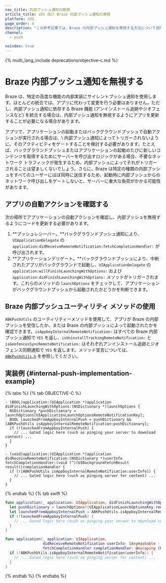 ```yaml
---
nav_title: 内部プッシュ通知の無視
article_title: iOS 向け Braze 内部プッシュ通知の無視
platform: iOS
page_order: 4
description: "この参考記事では、Braze の内部プッシュ通知を無視する方法について説明します。"
channel:
  - push

noindex: true
---
```


{% multi_lang_include deprecations/objective-c.md %}

# Braze 内部プッシュ通知を無視する

Braze は、特定の高度な機能の内部実装にサイレントプッシュ通知を使用します。ほとんどの統合では、アプリに代わって変更を行う必要はありません。ただし、内部プッシュ通知に依存する Braze 機能 (アンインストール追跡やジオフェンスなど) を統合する場合は、内部プッシュ通知を無視するようにアプリを更新することが必要になる場合があります。

アプリで、アプリケーションの起動またはバックグラウンドプッシュで自動アクションが実行される場合は、\\ 内部プッシュ通知によってトリガーされないように、そのアクティビティをゲートすることを検討する必要があります。たとえば、バックグラウンドプッシュまたはアプリケーションの起動のたびに新しいコンテンツを取得するためにサーバーを呼び出すロジックがある場合、不要なネットワーク トラフィックが発生するため、内部プッシュによってそれがトリガーされることは望ましくないでしょう。さらに、Braze は特定の種類の内部プッシュをすべてのユーザーにほぼ同時に送信するため、起動時に内部プッシュからのネットワーク呼び出しをゲートしないと、サーバーに重大な負荷がかかる可能性があります。

## アプリの自動アクションを確認する

次の場所でアプリケーションの自動アクションを確認し、内部プッシュを無視するようにコードを更新する必要があります。

1. **プッシュレシーバー。**バックグラウンドプッシュ通知により、`UIApplicationDelegate` の `application:didReceiveRemoteNotification:fetchCompletionHandler:` が呼び出されます。
2. **アプリケーションデリゲート。**バックグラウンドプッシュにより、中断されたアプリがバックグラウンドで起動し、`UIApplicationDelegate` の `application:willFinishLaunchingWithOptions:` および `application:didFinishLaunchingWithOptions:` メソッドがトリガーされます。これらのメソッドの `launchOptions` をチェックして、アプリケーションがバックグラウンドプッシュから起動されたかどうかを判断できます。

## Braze 内部プッシュユーティリティ メソッドの使用

`ABKPushUtils` のユーティリティーメソッドを使用して、アプリが Braze の内部プッシュを受信したか、または Braze の内部プッシュによって起動されたかを確認できます。`isAppboyInternalRemoteNotification:` はすべての Braze 内部プッシュ通知で `YES` を返し、`isUninstallTrackingRemoteNotification:` と `isGeofencesSyncRemoteNotification:` はそれぞれアンインストール追跡とジオフェンス同期通知で `YES` を返します。メソッド宣言については、[`ABKPushUtils.h`](https://github.com/Appboy/appboy-ios-sdk/blob/master/AppboyKit/include/ABKPushUtils.h) を参照してください。

## 実装例 {#internal-push-implementation-example}

{% tabs %}
{% tab OBJECTIVE-C %}

```objc
- (BOOL)application:(UIApplication *)application didFinishLaunchingWithOptions:(NSDictionary *)launchOptions {
  NSDictionary *pushDictionary = launchOptions[UIApplicationLaunchOptionsRemoteNotificationKey];
  BOOL launchedFromAppboyInternalPush = pushDictionary && [ABKPushUtils isAppboyInternalRemoteNotification:pushDictionary];
  if (!launchedFromAppboyInternalPush) {
    // ... Gated logic here (such as pinging your server to download content) ...
  }
}
```

```objc
- (void)application:(UIApplication *)application didReceiveRemoteNotification:(NSDictionary *)userInfo fetchCompletionHandler:(void (^)(UIBackgroundFetchResult result))completionHandler {
  if (![ABKPushUtils isAppboyInternalRemoteNotification:userInfo]) {
    // ... Gated logic here (such as pinging server for content) ...
  }
}
```

{% endtab %}
{% tab swift %}

```swift
func application(_ application: UIApplication, didFinishLaunchingWithOptions launchOptions: [UIApplicationLaunchOptionsKey : Any]? = nil) -> Bool {
  let pushDictionary = launchOptions?[UIApplicationLaunchOptionsKey.remoteNotification] as? NSDictionary as? [AnyHashable : Any] ?? [:]
  let launchedFromAppboyInternalPush = ABKPushUtils.isAppboyInternalRemoteNotification(pushDictionary)
  if (!launchedFromAppboyInternalPush) {
    // ... Gated logic here (such as pinging your server to download content) ...
  }
}
```

```swift
func application(_ application: UIApplication,
                 didReceiveRemoteNotification userInfo: [AnyHashable : Any],
                 fetchCompletionHandler completionHandler: @escaping (UIBackgroundFetchResult) -> Void) {
  if (!ABKPushUtils.isAppboyInternalRemoteNotification(userInfo)) {
    // ... Gated logic here (such as pinging server for content) ...
  }
}
```

{% endtab %}
{% endtabs %}

